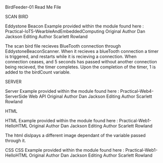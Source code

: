 BirdFeeder-01 Read Me File

SCAN BIRD

Eddystone Beacon Example provided within the module found here : Practical-IoT5-WearbleAndEmbeddedComputing
Original Author Dan Jackson Editing Author Scarlett Rowland

The scan bird file recieves BlueTooth connection through EddystoneBeaconScanner. 
When it recieves a blueTooth connection a timer is triggered, and restarts while it is recieving a connection.
When connection ceases, and 5 seconds has passed without another connection being recieved, the timer completes.
Upon the completion of the timer, 1 is added to the birdCount variable.

SERVER

Server Example provided within the module found here : Practical-Web4-ServerSide Web API
Original Author Dan Jackson Editing Author Scarlett Rowland


HTML

HTML Example provided within the module found here : Practical-Web1-HelloHTML
Original Author Dan Jackson Editing Author Scarlett Rowland

The html dislpays a different image dependant of the variable passed through it.

CSS
CSS Example provided within the module found here : Practical-Web1-HelloHTML
Original Author Dan Jackson Editing Author Scarlett Rowland


